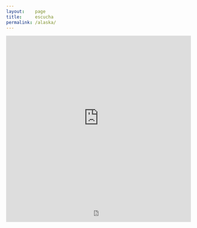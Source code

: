 ```yaml
---
layout:    page
title:     escucha
permalink: /alaska/
---
```


<iframe width="100%" height="450" scrolling="no" frameborder="no" src="https://w.soundcloud.com/player/?url=https%3A//api.soundcloud.com/playlists/121837933&amp;color=424242&amp;auto_play=false&amp;hide_related=false&amp;show_comments=true&amp;show_user=true&amp;show_reposts=false"></iframe>

<iframe width="100%" height="60" src="https://www.mixcloud.com/widget/iframe/?embed_type=widget_standard&amp;embed_uuid=fa70b87b-50ca-4c4a-8dde-71ba1f5b405f&amp;feed=https%3A%2F%2Fwww.mixcloud.com%2Fgothwski_%2F&amp;hide_artwork=1&amp;hide_cover=1&amp;hide_tracklist=1&amp;light=1&amp;mini=1&amp;replace=0" frameborder="0"></iframe>
